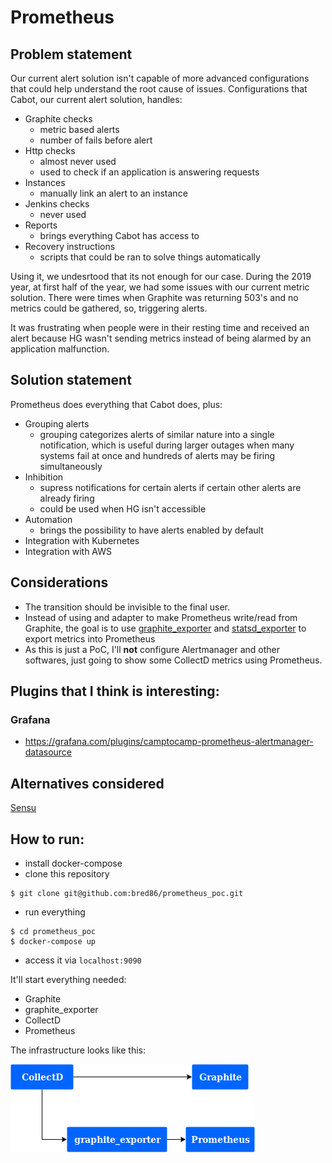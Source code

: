 # Prometheus

## Problem statement
Our current alert solution isn't capable of more advanced configurations that could help understand the root cause of issues.
Configurations that Cabot, our current alert solution, handles:
* Graphite checks
  * metric based alerts
  * number of fails before alert  
* Http checks
  * almost never used
  * used to check if an application is answering requests
* Instances
  * manually link an alert to an instance
* Jenkins checks
  * never used
* Reports
  * brings everything Cabot has access to
* Recovery instructions
  * scripts that could be ran to solve things automatically

Using it, we undesrtood that its not enough for our case. During the 2019 year, at first half of the year, we had some issues with our current metric solution.
There were times when Graphite was returning 503's and no metrics could be gathered, so, triggering alerts.

It was frustrating when people were in their resting time and received an alert because HG wasn't sending metrics instead of being alarmed by an application malfunction.

## Solution statement
Prometheus does everything that Cabot does, plus:
* Grouping alerts
  * grouping categorizes alerts of similar nature into a single notification, which is useful during larger outages when many systems fail at once and hundreds of alerts may be firing simultaneously
* Inhibition
  * supress notifications for certain alerts if certain other alerts are already firing
  * could be used when HG isn't accessible
* Automation
  * brings the possibility to have alerts enabled by default
* Integration with Kubernetes
* Integration with AWS

## Considerations
* The transition should be invisible to the final user.
* Instead of using and adapter to make Prometheus write/read from Graphite, the goal is to use [graphite_exporter](https://github.com/prometheus/graphite_exporter) and [statsd_exporter](https://github.com/prometheus/statsd_exporter) to export metrics into Prometheus
* As this is just a PoC, I'll **not** configure Alertmanager and other softwares, just going to show some CollectD metrics using Prometheus.

## Plugins that I think is interesting:
### Grafana
* https://grafana.com/plugins/camptocamp-prometheus-alertmanager-datasource

## Alternatives considered
[Sensu](https://sensu.io/)

## How to run:
* install docker-compose
* clone this repository
```
$ git clone git@github.com:bred86/prometheus_poc.git
```
* run everything
```
$ cd prometheus_poc
$ docker-compose up
```
* access it via `localhost:9090`

It'll start everything needed:
* Graphite
* graphite_exporter
* CollectD
* Prometheus

The infrastructure looks like this:

![Prometheu's infrastructure](images/prometheus_poc.jpg)
